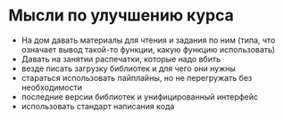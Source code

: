 # Мысли по улучшению курса

* На дом давать материалы для чтения и задания по ним (типа, что означает вывод такой-то функции, какую функцию использовать)
* Давать на занятии распечатки, которые надо вбить
* везде писать загрузку библиотек и для чего они нужны
* стараться использовать пайплайны, но не перегружать без необходимости
* последние версии библиотек и унифицированный интерфейс
* использовать стандарт написания кода
